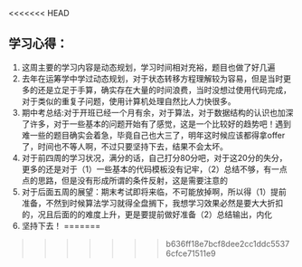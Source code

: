 <<<<<<< HEAD
## 学习心得：
1. 这周主要的学习内容是动态规划，学习时间相对充裕，题目也做了好几遍
2. 去年在运筹学中学过动态规划，对于状态转移方程理解较为容易，但是当时更多的还是立足于手算，确实存在大量的时间浪费，当时没想过使用代码完成，对于类似的重复子问题，使用计算机处理自然比人力快很多。
3. 期中考总结:对于开班已经一个月有余，对于算法，对于数据结构的认识也加深了许多，对于一些基本的问题开始有了感觉，这是一个比较好的趋势吧！遇到难一些的题目确实会着急，毕竟自己也大三了，明年这时候应该都得拿offer了，时间也不等人啊，不过只要坚持下去，结果不会太坏。
4. 对于前四周的学习状况，满分的话，自己打分80分吧，对于这20分的失分，更多的还是对于（1）一些基本的代码模板没有记牢，（2）总结不够，有一点点的思路，但是没有形成所谓的条件反射，这是需要注意的
5. 对于后面五周的展望：期末考试即将来临，不可能放掉啊，所以得（1）提前准备，不然到时候算法学习就得全盘搁下，我想学习效果必然是要大大折扣的，况且后面的的难度上升，更是要提前做好准备（2）总结输出，内化
6. 坚持下去！
=======

>>>>>>> b636ff18e7bcf8dee2cc1ddc55376cfce71511e9
